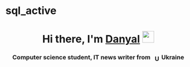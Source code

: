 # sql_active
<h1 align="center">Hi there, I'm <a href="https://daniilshat.ru/" target="_blank">Danyal</a> 
<img src="https://github.com/blackcater/blackcater/raw/main/images/Hi.gif" height="32"/></h1>
<h3 align="center">Computer science student, IT news writer from <img src="https://raw.githubusercontent.com/hjnilsson/country-flags/master/png100px/ua.png" alt="Ukraine" style="height:16px; vertical-align:middle; margin-left:6px;" /> Ukraine</h3>

